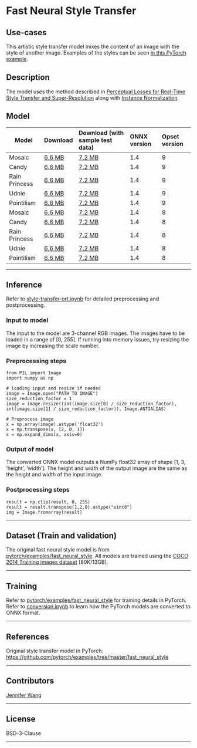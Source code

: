 # Fast Neural Style Transfer

## Use-cases
This artistic style transfer model mixes the content of an image with the style of another image. Examples of the styles can be seen [in this PyTorch example](https://github.com/pytorch/examples/tree/master/fast_neural_style#models).


## Description
The model uses the method described in [Perceptual Losses for Real-Time Style Transfer and Super-Resolution](https://arxiv.org/abs/1603.08155) along with [Instance Normalization](https://arxiv.org/pdf/1607.08022.pdf).


## Model
 |Model        |Download  |Download (with sample test data)|ONNX version|Opset version|
|-------------|:--------------|:--------------|:--------------|:--------------|
|Mosaic|[6.6 MB](model/mosaic-9.onnx)  | [7.2 MB](model/mosaic-9.tar.gz)|1.4|9|
|Candy|[6.6 MB](model/candy-9.onnx)  | [7.2 MB](model/candy-9.tar.gz)|1.4|9|
|Rain Princess|[6.6 MB](model/rain-princess-9.onnx)  |[7.2 MB](model/rain-princess-9.tar.gz)|1.4|9|
|Udnie|[6.6 MB](model/udnie-9.onnx)  | [7.2 MB](model/udnie-9.tar.gz)|1.4|9|
|Pointilism|[6.6 MB](model/pointilism-9.onnx)  | [7.2 MB](model/pointilism-9.tar.gz)|1.4|9|
|Mosaic|[6.6 MB](model/mosaic-8.onnx)  | [7.2 MB](model/mosaic-8.tar.gz)|1.4|8|
|Candy|[6.6 MB](model/candy-8.onnx)  | [7.2 MB](model/candy-8.tar.gz)|1.4|8|
|Rain Princess|[6.6 MB](model/rain-princess-8.onnx)  |[7.2 MB](model/rain-princess-8.tar.gz)|1.4|8|
|Udnie|[6.6 MB](model/udnie-8.onnx)  | [7.2 MB](model/udnie-8.tar.gz)|1.4|8|
|Pointilism|[6.6 MB](model/pointilism-8.onnx)  | [7.2 MB](model/pointilism-8.tar.gz)|1.4|8|
<hr>

## Inference
Refer to [style-transfer-ort.ipynb](dependencies/style-transfer-ort.ipynb) for detailed preprocessing and postprocessing.

### Input to model
The input to the model are 3-channel RGB images. The images have to be loaded in a range of [0, 255]. If running into memory issues, try resizing the image by increasing the scale number.

### Preprocessing steps
```
from PIL import Image
import numpy as np

# loading input and resize if needed
image = Image.open("PATH TO IMAGE")
size_reduction_factor = 1
image = image.resize((int(image.size[0] / size_reduction_factor), int(image.size[1] / size_reduction_factor)), Image.ANTIALIAS)

# Preprocess image
x = np.array(image).astype('float32')
x = np.transpose(x, [2, 0, 1])
x = np.expand_dims(x, axis=0)
```

### Output of model
The converted ONNX model outputs a NumPy float32 array of shape [1, 3, ‘height’, ‘width’]. The height and width of the output image are the same as the height and width of the input image.

### Postprocessing steps
```
result = np.clip(result, 0, 255)
result = result.transpose(1,2,0).astype("uint8")
img = Image.fromarray(result)
```
<hr>

## Dataset (Train and validation)
The original fast neural style model is from [pytorch/examples/fast_neural_style](https://github.com/pytorch/examples/tree/master/fast_neural_style). All models are trained using the [COCO 2014 Training images dataset](http://cocodataset.org/#download) [80K/13GB].
<hr>

## Training
Refer to [pytorch/examples/fast_neural_style](https://github.com/pytorch/examples/tree/master/fast_neural_style) for training details in PyTorch. Refer to [conversion.ipynb](dependencies/conversion.ipynb) to learn how the PyTorch models are converted to ONNX format.
<hr>


## References
Original style transfer model in PyTorch: <https://github.com/pytorch/examples/tree/master/fast_neural_style>
<hr>

## Contributors
[Jennifer Wang](https://github.com/jennifererwangg)
<hr>

## License
BSD-3-Clause
<hr>
